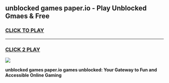 
## unblocked games paper.io - Play Unblocked Gmaes & Free
<h3>
<a href="https://premium.freeplayer.one?title=unblocked_games_paper.io&ref=20F">CLICK TO PLAY</a></h3>
<hr>

<h3>
<a href="https://premium.freeplayer.one?title=unblocked_games_paper.io&ref=20F">CLICK 2 PLAY</a>
  
</h3>

<a href="https://premium.freeplayer.one?title=unblocked_games_paper.io&ref=20F/"><img src="https://clearcache.store/games.png"></a>


**unblocked games paper.io games unblocked: Your Gateway to Fun and Accessible Online Gaming**
